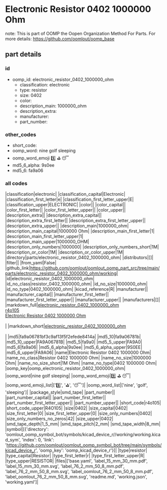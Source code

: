 # Electronic Resistor 0402 1000000 Ohm  

note: This is part of OOMP the Oopen Organization Method For Parts. For more details: https://github.com/oomlout/oomp_base

##  part details





### id
* oomp_id: electronic_resistor_0402_1000000_ohm
  * classification: electronic
  * type: resistor
  * size: 0402
  * color: 
  * description_main: 1000000_ohm
  * description_extra: 
  * manufacturer: 
  * part_number: 

### other_codes
* short_code: 
* oomp_word: nine golf sleeping
* oomp_word_emoji :nine: :golf: :sleeping:
* md5_6_alpha: 9s0ee
* md5_6: fa9a06

### all codes 
|classification|electronic|
|classification_capital|Electronic|
|classification_first_letter|e|
|classification_first_letter_upper|E|
|classification_upper|ELECTRONIC|
|color||
|color_capital||
|color_first_letter||
|color_first_letter_upper||
|color_upper||
|description_extra||
|description_extra_capital||
|description_extra_first_letter||
|description_extra_first_letter_upper||
|description_extra_upper||
|description_main|1000000_ohm|
|description_main_capital|1000000 Ohm|
|description_main_first_letter|1|
|description_main_first_letter_upper|1|
|description_main_upper|1000000_OHM|
|description_only_numbers|1000000|
|description_only_numbers_short|1M|
|description_or_color|1M|
|description_or_color_upper|1M|
|directory|parts/electronic_resistor_0402_1000000_ohm|
|distributors|[]|
|filter||
|from_yaml|False|
|github_link|https://github.com/oomlout/oomlout_oomp_part_src/tree/main/parts/electronic_resistor_0402_1000000_ohm/working|
|id|electronic_resistor_0402_1000000_ohm|
|id_no_class|resistor_0402_1000000_ohm|
|id_no_size|1000000_ohm|
|id_no_type|0402_1000000_ohm|
|kicad_reference|R|
|manufacturer||
|manufacturer_capital||
|manufacturer_first_letter||
|manufacturer_first_letter_upper||
|manufacturer_upper||
|manufacturers|[]|
|markdown_full|[electronic_resistor_0402_1000000_ohm](https://github.com/oomlout/oomlout_oomp_part_src/tree/main/parts/electronic_resistor_0402_1000000_ohm/working)<br>[r4o105](https://github.com/oomlout/oomlout_oomp_part_src/tree/main/parts/electronic_resistor_0402_1000000_ohm/working)<br>[Electronic Resistor 0402 1000000 Ohm](https://github.com/oomlout/oomlout_oomp_part_src/tree/main/parts/electronic_resistor_0402_1000000_ohm/working)<br><br>|
|markdown_short|[electronic_resistor_0402_1000000_ohm](https://github.com/oomlout/oomlout_oomp_part_src/tree/main/parts/electronic_resistor_0402_1000000_ohm/working)<br><br>|
|md5|fa9a06781bf3c9af13f5f2efede8414a|
|md5_10|fa9a06781b|
|md5_10_upper|FA9A06781B|
|md5_5|fa9a0|
|md5_5_upper|FA9A0|
|md5_6|fa9a06|
|md5_6_alpha|9s0ee|
|md5_6_alpha_upper|9S0EE|
|md5_6_upper|FA9A06|
|name|Electronic Resistor 0402 1000000 Ohm|
|name_no_class|Resistor 0402 1000000 Ohm|
|name_no_size|1000000 Ohm|
|name_no_size_short|1M Ohm|
|name_no_type|0402 1000000 Ohm|
|oomp_key|oomp_electronic_resistor_0402_1000000_ohm|
|oomp_word|nine golf sleeping|
|oomp_word_emoji|:nine: :golf: :sleeping:|
|oomp_word_emoji_list|[':nine:', ':golf:', ':sleeping:']|
|oomp_word_list|['nine', 'golf', 'sleeping']|
|package_style|smd_tape|
|part_number||
|part_number_capital||
|part_number_first_letter||
|part_number_first_letter_upper||
|part_number_upper||
|short_code|r4o105|
|short_code_upper|R4O105|
|size|0402|
|size_capital|0402|
|size_first_letter|0|
|size_first_letter_upper|0|
|size_only_numbers|0402|
|size_only_numbers_no_zeros|42|
|size_upper|0402|
|smd_tape_depth|1_5_mm|
|smd_tape_pitch|2_mm|
|smd_tape_width|8_mm|
|symbol|[{'directory': 'oomlout_oomp_symbol_bot/symbols/kicad_device_r//working/working.kicad_sym', 'index': 0, 'link': 'https://github.com/oomlout/oomlout_oomp_symbol_bot/tree/main/symbols/kicad_device_r', 'oomp_key': 'oomp_kicad_device_r'}]|
|type|resistor|
|type_capital|Resistor|
|type_first_letter|r|
|type_first_letter_upper|R|
|type_upper|RESISTOR|
|files|['base.yaml', 'label_15_mm_30_mm.pdf', 'label_15_mm_30_mm.svg', 'label_76_2_mm_50_8_mm.pdf', 'label_76_2_mm_50_8_mm.svg', 'label_oomlout_76_2_mm_50_8_mm.pdf', 'label_oomlout_76_2_mm_50_8_mm.svg', 'readme.md', 'working.json', 'working.yaml']|
